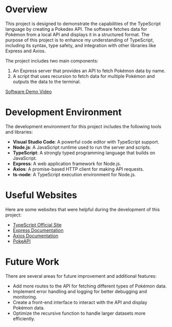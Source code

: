 # Overview

This project is designed to demonstrate the capabilities of the TypeScript language by creating a Pokedex API. The software fetches data for Pokémon from a local API and displays it in a structured format. The purpose of this project is to enhance my understanding of TypeScript, including its syntax, type safety, and integration with other libraries like Express and Axios.

The project includes two main components:

1. An Express server that provides an API to fetch Pokémon data by name.
2. A script that uses recursion to fetch data for multiple Pokémon and outputs the data to the terminal.

[Software Demo Video]()

# Development Environment

The development environment for this project includes the following tools and libraries:

- **Visual Studio Code**: A powerful code editor with TypeScript support.
- **Node.js**: A JavaScript runtime used to run the server and scripts.
- **TypeScript**: A strongly typed programming language that builds on JavaScript.
- **Express**: A web application framework for Node.js.
- **Axios**: A promise-based HTTP client for making API requests.
- **ts-node**: A TypeScript execution environment for Node.js.

# Useful Websites

Here are some websites that were helpful during the development of this project:

- [TypeScript Official Site](https://www.typescriptlang.org/)
- [Express Documentation](https://expressjs.com/)
- [Axios Documentation](https://axios-http.com/)
- [PokeAPI](https://pokeapi.co/)

# Future Work

There are several areas for future improvement and additional features:

- Add more routes to the API for fetching different types of Pokémon data.
- Implement error handling and logging for better debugging and monitoring.
- Create a front-end interface to interact with the API and display Pokémon data.
- Optimize the recursive function to handle larger datasets more efficiently.
